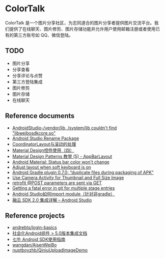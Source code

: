 # ColorTalk

ColorTalk 是一个图片分享社区，为志同道合的图片分享者提供图片交流平台。我们提供了在线聊天、图片修剪、图片存储功能并允许用户使用邮箱注册或者使用已有的第三方账号如 QQ、微信登陆。

## TODO
* 图片分享
* 分享查看
* 分享评论与点赞
* 第三方登陆集成
* 图片修剪
* 图片存储
* 在线聊天

## Reference documents
* [AndroidStudio-/vendor/lib, /system/lib couldn't find "libweibosdkcore.so"](http://blog.csdn.net/oneym/article/details/50472736)
* [Android Studio Rename Package](http://stackoverflow.com/questions/16804093/android-studio-rename-package)
* [CoordinatorLayout与滚动的处理](http://www.jcodecraeer.com/a/anzhuokaifa/androidkaifa/2015/0717/3196.html)
* [Material Design控件使用（四）](https://www.aswifter.com/2015/06/30/Material-Design-Example-4/)
* [Material Design Patterns 教學 (5) - AppBarLayout](http://blog.30sparks.com/material-design-5-appbarlayout/)
* [Android Material: Status bar color won't change](http://stackoverflow.com/questions/26496411/android-material-status-bar-color-wont-change)
* [Adjust layout when soft keyboard is on](http://stackoverflow.com/questions/7300497/adjust-layout-when-soft-keyboard-is-on)
* [Android Gradle plugin 0.7.0: “duplicate files during packaging of APK”](http://stackoverflow.com/questions/20673625/android-gradle-plugin-0-7-0-duplicate-files-during-packaging-of-apk)
* [Use Camera Activity for Thumbnail and Full Size Image](http://blog-emildesign.rhcloud.com/?p=590)
* [retrofit @POST parameters are sent via GET](http://stackoverflow.com/questions/28892105/retrofit-post-parameters-are-sent-via-get)
* [Getting a fatal error in git for multiple stage entries](http://stackoverflow.com/questions/27330446/getting-a-fatal-error-in-git-for-multiple-stage-entries)
* [Android Studio如何import module（针对非gradle）](http://blog.csdn.net/hyr83960944/article/details/39957467)
* [融云 SDK 2.0 集成详解 – Android Studio](http://blog.rongcloud.cn/?p=392)

## Reference projects

* [andrebts/login-basics](https://github.com/andrebts/login-basics)
* [社会化Android组件 > 5.0版本集成文档](http://dev.umeng.com/social/android/android-update)
* [七牛 Android SDK使用指南](http://developer.qiniu.com/docs/v6/sdk/android-sdk.html)
* [wangdan/AisenWeiBo](https://github.com/wangdan/AisenWeiBo)
* [nuptboyzhb/QiniuUploadImageDemo](https://github.com/nuptboyzhb/QiniuUploadImageDemo)